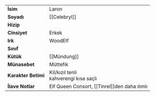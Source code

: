 |  |  |  
|---|---|  
| **İsim** | Laron|  
| **Soyadı** | [[Celebryl]]|  
| **Hizip** | |  
| **Cinsiyet** | Erkek|  
| **Irk** | WoodElf|  
| **Sınıf** | |  
| **Kütük** | [[Mündung]]|  
| **Münasebet** | Müttefik|  
| **Karakter Betimi** | Kil/kızıl tenli<br>kahverengi kısa saçlı|  
| **İlave Notlar** | Elf Queen Consort, [[Tinrel]]den daha ılımlı|  
